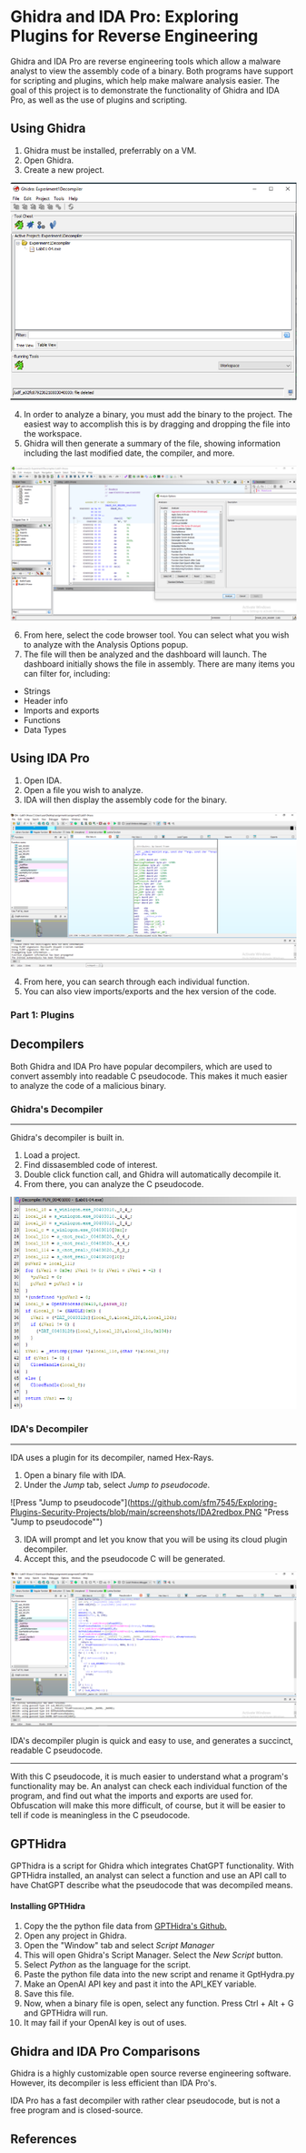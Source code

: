 # Ghidra and IDA Pro: Exploring Plugins for Reverse Engineering
Ghidra and IDA Pro are reverse engineering tools which allow a malware analyst to view the assembly code of a binary.
Both programs have support for scripting and plugins, which help make malware analysis easier. 
The goal of this project is to demonstrate the functionality of Ghidra and IDA Pro, as well as the use of plugins and scripting.
## Using Ghidra
1. Ghidra must be installed, preferrably on a VM.
2. Open Ghidra.
3. Create a new project.

![Create a new project.](https://github.com/sfm7545/Exploring-Plugins-Security-Projects/blob/main/screenshots/GhidraE1.PNG "Create a new project.")

4. In order to analyze a binary, you must add the binary to the project. The easiest way to accomplish this is by dragging and dropping the file into the workspace.
5. Ghidra will then generate a summary of the file, showing information including the last modified date, the compiler, and more.

![Ghidra generates a summary of the file.](https://github.com/sfm7545/Exploring-Plugins-Security-Projects/blob/main/screenshots/ghidrae2.PNG "Ghidra generates a summary of the file.")

6. From here, select the code browser tool. You can select what you wish to analyze with the Analysis Options popup. 
7. The file will then be analyzed and the dashboard will launch. The dashboard initially shows the file in assembly. There are many items you can filter for, including:
* Strings
* Header info
* Imports and exports
* Functions
* Data Types

## Using IDA Pro
1. Open IDA.
2. Open a file you wish to analyze. 
3. IDA will then display the assembly code for the binary.

![IDA displaying assembly of a file.](https://github.com/sfm7545/Exploring-Plugins-Security-Projects/blob/main/screenshots/IDA1.PNG "IDA displaying assembly of a file.")

4. From here, you can search through each individual function.
5. You can also view imports/exports and the hex version of the code.
### Part 1: Plugins
## Decompilers 
Both Ghidra and IDA Pro have popular decompilers, which are used to convert assembly into readable C pseudocode. This makes it much easier to analyze the code of a malicious binary. 
### Ghidra's Decompiler 
-------
Ghidra's decompiler is built in.
1. Load a project.
2. Find dissasembled code of interest.
3. Double click function call, and Ghidra will automatically decompile it.
4. From there, you can analyze the C pseudocode. 

![Pseudocode generated in Ghidra.](https://github.com/sfm7545/Exploring-Plugins-Security-Projects/blob/main/screenshots/ghidracodesample.PNG "Pseudocode generated in Ghidra.")


### IDA's Decompiler
------
IDA uses a plugin for its decompiler, named Hex-Rays. 
1. Open a binary file with IDA.
2. Under the *Jump* tab, select *Jump to pseudocode*.

![Press "Jump to pseudocode"](https://github.com/sfm7545/Exploring-Plugins-Security-Projects/blob/main/screenshots/IDA2redbox.PNG "Press "Jump to pseudocode"")

3. IDA will prompt and let you know that you will be using its cloud plugin decompiler.
4. Accept this, and the pseudocode C will be generated.

![Pseudocode generated in IDA.](https://github.com/sfm7545/Exploring-Plugins-Security-Projects/blob/main/screenshots/IDA3.PNG "Pseudocode generated in IDA.")


IDA's decompiler plugin is quick and easy to use, and generates a succinct, readable C pseudocode. 

--------
With this C pseudocode, it is much easier to understand what a program's functionality may be. An analyst can check each individual function of the program, and find out what the imports and exports are used for. Obfuscation will make this more difficult, of course, but it will be easier to tell if code is meaningless in the C pseudocode.

## GPTHidra

GPThidra is a script for Ghidra which integrates ChatGPT functionality. With GPTHidra installed, an analyst can select a function and use an API call to have ChatGPT describe what the pseudocode that was decompiled means. 
 #### Installing GPTHidra

 1. Copy the the python file data from [GPTHidra's Github.](https://github.com/evyatar9/GptHidra)
 2. Open any project in Ghidra.
 3. Open the "Window" tab and select *Script Manager*
 4. This will open Ghidra's Script Manager. Select the *New Script* button.
 5. Select *Python* as the language for the script.
 6. Paste the python file data into the new script and rename it GptHydra.py
 7. Make an OpenAI API key and past it into the API_KEY variable.
 8. Save this file.
 9. Now, when a binary file is open, select any function. Press Ctrl + Alt + G and GPTHidra will run. 
 10. It may fail if your OpenAI key is out of uses.

## Ghidra and IDA Pro Comparisons

Ghidra is a highly customizable open source reverse engineering software. However, its decompiler is less efficient than IDA Pro's.

IDA Pro has a fast decompiler with rather clear pseudocode, but is not a free program and is closed-source. 


## References

